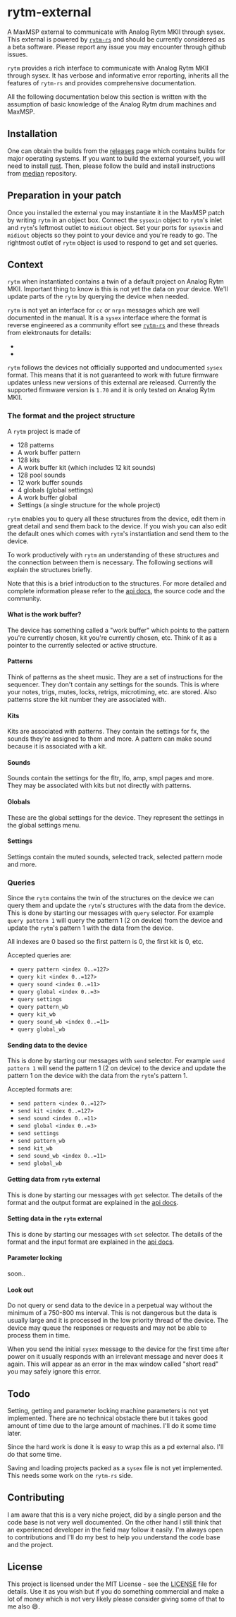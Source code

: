 # rytm-external

A MaxMSP external to communicate with Analog Rytm MKII through sysex. This external is powered by [`rytm-rs`](https://github.com/alisomay/rytm-rs) and should be currently considered as a beta software. Please report any issue you may encounter through github issues.

`rytm` provides a rich interface to communicate with Analog Rytm MKII through sysex. It has verbose and informative error reporting, inherits all the features of `rytm-rs` and provides comprehensive documentation.

All the following documentation below this section is written with the assumption of basic knowledge of the Analog Rytm drum machines and MaxMSP.

## Installation

One can obtain the builds from the [releases]() page which contains builds for major operating systems. If you want to build the external yourself, you will need to install [rust](https://www.rust-lang.org/tools/install). Then, please follow the build and install instructions from [median]() repository.

## Preparation in your patch

Once you installed the external you may instantiate it in the MaxMSP patch by writing `rytm` in an object box.
Connect the `sysexin` object to `rytm`'s inlet and `rytm`'s leftmost outlet to `midiout` object.
Set your ports for `sysexin` and `midiout` objects so they point to your device and you're ready to go.
The rightmost outlet of `rytm` object is used to respond to get and set queries.

## Context

`rytm` when instantiated contains a twin of a default project on Analog Rytm MKII. Important thing to know is this is not yet the data on your device.
We'll update parts of the `rytm` by querying the device when needed.

`rytm` is not yet an interface for `cc` or `nrpn` messages which are well documented in the manual. It is a `sysex` interface where the format is reverse engineered as a community effort see [`rytm-rs`](https://github.com/alisomay/rytm-rs) and these threads from elektronauts for details:

-
-

`rytm` follows the devices not officially supported and undocumented `sysex` format. This means that it is not guaranteed to work with future firmware updates unless new versions of this external are released. Currently the supported firmware version is `1.70` and it is only tested on Analog Rytm MKII.

### The format and the project structure

A `rytm` project is made of

- 128 patterns
- A work buffer pattern
- 128 kits
- A work buffer kit (which includes 12 kit sounds)
- 128 pool sounds
- 12 work buffer sounds
- 4 globals (global settings)
- A work buffer global
- Settings (a single structure for the whole project)

`rytm` enables you to query all these structures from the device, edit them in great detail and send them back to the device.
If you wish you can also edit the default ones which comes with `rytm`'s instantiation and send them to the device.

To work productively with `rytm` an understanding of these structures and the connection between them is necessary.
The following sections will explain the structures briefly.

Note that this is a brief introduction to the structures. For more detailed and complete information please refer to the [api docs](), the source code and the community.

#### What is the work buffer?

The device has something called a "work buffer" which points to the pattern you're currently chosen, kit you're currently chosen, etc.
Think of it as a pointer to the currently selected or active structure.

#### Patterns

Think of patterns as the sheet music. They are a set of instructions for the sequencer. They don't contain any settings for the sounds.
This is where your notes, trigs, mutes, locks, retrigs, microtiming, etc. are stored.
Also patterns store the kit number they are associated with.

#### Kits

Kits are associated with patterns. They contain the settings for fx, the sounds they're assigned to them and more.
A pattern can make sound because it is associated with a kit.

#### Sounds

Sounds contain the settings for the fltr, lfo, amp, smpl pages and more. They may be associated with kits but not directly with patterns.

#### Globals

These are the global settings for the device. They represent the settings in the global settings menu.

#### Settings

Settings contain the muted sounds, selected track, selected pattern mode and more.

### Queries

Since the `rytm` contains the twin of the structures on the device we can query them and update the `rytm`'s structures with the data from the device.
This is done by starting our messages with `query` selector. For example `query pattern 1` will query the pattern 1 (2 on device) from the device and update the `rytm`'s pattern 1 with the data from the device.

All indexes are 0 based so the first pattern is 0, the first kit is 0, etc.

Accepted queries are:

- `query pattern <index 0..=127>`
- `query kit <index 0..=127>`
- `query sound <index 0..=11>`
- `query global <index 0..=3>`
- `query settings`
- `query pattern_wb`
- `query kit_wb`
- `query sound_wb <index 0..=11>`
- `query global_wb`

#### Sending data to the device

This is done by starting our messages with `send` selector. For example `send pattern 1` will send the pattern 1 (2 on device) to the device and update the pattern 1 on the device with the data from the `rytm`'s pattern 1.

Accepted formats are:

- `send pattern <index 0..=127>`
- `send kit <index 0..=127>`
- `send sound <index 0..=11>`
- `send global <index 0..=3>`
- `send settings`
- `send pattern_wb`
- `send kit_wb`
- `send sound_wb <index 0..=11>`
- `send global_wb`

#### Getting data from `rytm` external

This is done by starting our messages with `get` selector.
The details of the format and the output format are explained in the [api docs]().

#### Setting data in the `rytm` external

This is done by starting our messages with `set` selector.
The details of the format and the input format are explained in the [api docs]().

#### Parameter locking

soon..

#### Look out

Do not query or send data to the device in a perpetual way without the minimum of a 750-800 ms interval. This is not dangerous but the data is usually large and it is processed in the low priority thread of the device. The device may queue the responses or requests and may not be able to process them in time.

When you send the initial `sysex` message to the device for the first time after power on it usually responds with an irrelevant message and never does it again.
This will appear as an error in the max window called "short read" you may safely ignore this error.

## Todo

Setting, getting and parameter locking machine parameters is not yet implemented.
There are no technical obstacle there but it takes good amount of time due to the large amount of machines.
I'll do it some time later.

Since the hard work is done it is easy to wrap this as a pd external also. I'll do that some time.

Saving and loading projects packed as a `sysex` file is not yet implemented. This needs some work on the `rytm-rs` side.

## Contributing

I am aware that this is a very niche project, did by a single person and the code base is not very well documented.
On the other hand I still think that an experienced developer in the field may follow it easily.
I'm always open to contributions and I'll do my best to help you understand the code base and the project.

## License

This project is licensed under the MIT License - see the [LICENSE](LICENSE) file for details.
Use it as you wish but if you do something commercial and make a lot of money which is not very likely please consider giving some of that to me also :smile:.
